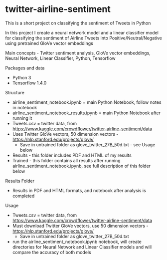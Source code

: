 # twitter-airline-sentiment
This is a short project on classifying the sentiment of Tweets in Python

In this project I create a neural network model and a linear classifier model for classifying the sentiment of Airline Tweets into Positive/Neutral/Negative using pretrained GloVe vector embeddings

Main concepts - Twitter sentiment analysis, GloVe vector embeddings, Neural Network, Linear Classifier, Python, Tensorflow

Packages and data
+ Python 3
+ Tensorflow 1.4.0

Structure
+ airline_sentiment_notebook.ipynb = main Python Notebook, follow notes in notebook
+ airline_sentiment_notebook_results.ipynb = main Python Notebook after running it
+ Tweets.csv = twitter data, from https://www.kaggle.com/crowdflower/twitter-airline-sentiment/data
+ Uses Twitter GloVe vectors, 50 dimension vectors - https://nlp.stanford.edu/projects/glove/
  + Save in untrained folder as glove_twitter_27B_50d.txt - see Usage below
+ Results - this folder includes PDF and HTML of my results
+ Trained - this folder contains all results after running airline_sentiment_notebook.ipynb, see full description of this folder below

Results Folder
+ Results in PDF and HTML formats, and notebook after analysis is completed

Usage
+ Tweets.csv = twitter data, from https://www.kaggle.com/crowdflower/twitter-airline-sentiment/data
+ Must download Twitter GloVe vectors, use 50 dimension vectors - https://nlp.stanford.edu/projects/glove/
  + Save in untrained folder as glove_twitter_27B_50d.txt
+ run the airline_sentiment_notebook.ipynb notebook, will create directories for Neural Network and Linear Classifier models and will compare the accuracy of both models
